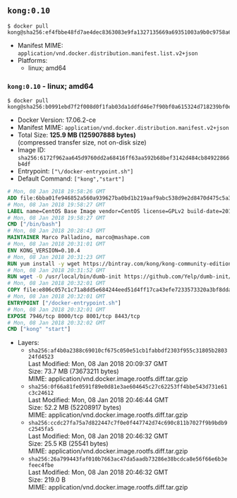 ## `kong:0.10`

```console
$ docker pull kong@sha256:ef4fbbe48fd7ae4dec8363083e9fa1327135669a69351003a9b0c9758a6bba51
```

-	Manifest MIME: `application/vnd.docker.distribution.manifest.list.v2+json`
-	Platforms:
	-	linux; amd64

### `kong:0.10` - linux; amd64

```console
$ docker pull kong@sha256:b0991ebd7f2f008d0f1fab03da1ddfd46e7f90bf0a615324d718239bf0ea51e7
```

-	Docker Version: 17.06.2-ce
-	Manifest MIME: `application/vnd.docker.distribution.manifest.v2+json`
-	Total Size: **125.9 MB (125907888 bytes)**  
	(compressed transfer size, not on-disk size)
-	Image ID: `sha256:6172f962aa645d9760dd2a68416ff63aa592b68bef3142d484cb84922866b4df`
-	Entrypoint: `["\/docker-entrypoint.sh"]`
-	Default Command: `["kong","start"]`

```dockerfile
# Mon, 08 Jan 2018 19:58:26 GMT
ADD file:6bba01fe946852a560a939627ba0bd1b219aaf9abc538d9e2d8470d475c5a399 in / 
# Mon, 08 Jan 2018 19:58:27 GMT
LABEL name=CentOS Base Image vendor=CentOS license=GPLv2 build-date=20180107
# Mon, 08 Jan 2018 19:58:27 GMT
CMD ["/bin/bash"]
# Mon, 08 Jan 2018 20:28:43 GMT
MAINTAINER Marco Palladino, marco@mashape.com
# Mon, 08 Jan 2018 20:31:01 GMT
ENV KONG_VERSION=0.10.4
# Mon, 08 Jan 2018 20:31:23 GMT
RUN yum install -y wget https://bintray.com/kong/kong-community-edition-rpm/download_file?file_path=dists%2Fkong-community-edition-$KONG_VERSION.el7.noarch.rpm &&     yum clean all
# Mon, 08 Jan 2018 20:31:52 GMT
RUN wget -O /usr/local/bin/dumb-init https://github.com/Yelp/dumb-init/releases/download/v1.1.3/dumb-init_1.1.3_amd64 &&     chmod +x /usr/local/bin/dumb-init
# Mon, 08 Jan 2018 20:32:01 GMT
COPY file:e806c057c1c71a8dd5e684244eed51d4ff17ca43efe7233573320a3bf8dda3a4 in /docker-entrypoint.sh 
# Mon, 08 Jan 2018 20:32:01 GMT
ENTRYPOINT ["/docker-entrypoint.sh"]
# Mon, 08 Jan 2018 20:32:01 GMT
EXPOSE 7946/tcp 8000/tcp 8001/tcp 8443/tcp
# Mon, 08 Jan 2018 20:32:02 GMT
CMD ["kong" "start"]
```

-	Layers:
	-	`sha256:af4b0a2388c69010cf675c050e51cb1fabbdf2303f955c31805b280324fd4523`  
		Last Modified: Mon, 08 Jan 2018 20:09:37 GMT  
		Size: 73.7 MB (73673211 bytes)  
		MIME: application/vnd.docker.image.rootfs.diff.tar.gzip
	-	`sha256:0f66a81fe0591f89e0d81e3ae604645c27c62253ff4bbe543d731e61c3c24612`  
		Last Modified: Mon, 08 Jan 2018 20:46:44 GMT  
		Size: 52.2 MB (52208917 bytes)  
		MIME: application/vnd.docker.image.rootfs.diff.tar.gzip
	-	`sha256:ccdc27fa75a7d822447c7f0e0f447742d74c690c811b7027f9b9bdb9c2545fa5`  
		Last Modified: Mon, 08 Jan 2018 20:46:32 GMT  
		Size: 25.5 KB (25541 bytes)  
		MIME: application/vnd.docker.image.rootfs.diff.tar.gzip
	-	`sha256:26a799443faf010b7663ac47da5aadb73286e38bcdca8e56f66e6b3efeec4fbe`  
		Last Modified: Mon, 08 Jan 2018 20:46:32 GMT  
		Size: 219.0 B  
		MIME: application/vnd.docker.image.rootfs.diff.tar.gzip
